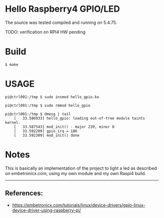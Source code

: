 # Hello Raspberry4 GPIO/LED

The source was tested compiled and running on 5.4.75.  

TODO: verification on RPI4 HW pending    

# Build

```
$ make
```

# USAGE

```
pi@ctrl001:/tmp $ sudo insmod hello_gpio.ko 

pi@ctrl001:/tmp $ sudo rmmod hello_gpio 

pi@ctrl001:/tmp $ dmesg | tail
    [   33.586933] hello_gpio: loading out-of-tree module taints kernel.
    [   33.587543] mod_init() - major 239, minor 0
    [   33.592209] gpio_irq = 186
    [   33.592309] mod_init() done
```

# Notes

This is basically an implementation of the project to light a led as
described on embetronicx.com, using my own module and my own Raspi4
build.

---

## References:

 * https://embetronicx.com/tutorials/linux/device-drivers/gpio-linux-device-driver-using-raspberry-pi/
